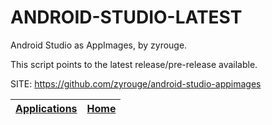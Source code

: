 # ANDROID-STUDIO-LATEST

 Android Studio as AppImages, by zyrouge.
 
 This script points to the latest release/pre-release available.

 SITE: https://github.com/zyrouge/android-studio-appimages

 | [Applications](https://portable-linux-apps.github.io/apps.html) | [Home](https://portable-linux-apps.github.io)
 | --- | --- |

